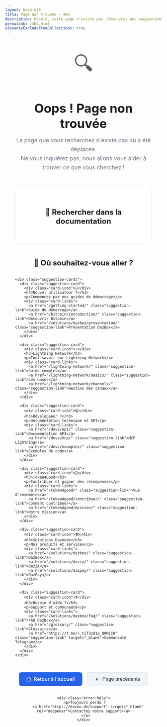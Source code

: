 ```yaml
---
layout: base.njk
title: Page non trouvée - 404
description: Désolé, cette page n'existe pas. Découvrez nos suggestions pour continuer votre navigation sur la documentation Daznode.
permalink: /404.html
eleventyExcludeFromCollections: true
---
```


<div class="error-page">
  <div class="error-header">
    <div class="error-icon">🔍</div>
    <h1 class="error-title">Oops ! Page non trouvée</h1>
    <p class="error-message">
      La page que vous recherchez n'existe pas ou a été déplacée.
      <br>Ne vous inquiétez pas, nous allons vous aider à trouver ce que vous cherchez !
    </p>
  </div>

  <div class="error-search">
    <h2>🔎 Rechercher dans la documentation</h2>
    <div id="search-404"></div>
  </div>

  <div class="error-suggestions">
    <h2>📍 Où souhaitez-vous aller ?</h2>
    
    <div class="suggestion-cards">
      <div class="suggestion-card">
        <div class="card-icon">👤</div>
        <h3>Nouvel utilisateur ?</h3>
        <p>Commencez par nos guides de démarrage</p>
        <div class="card-links">
          <a href="/getting-started/" class="suggestion-link">Guide de démarrage</a>
          <a href="/bitcoin/introduction/" class="suggestion-link">Découvrir Bitcoin</a>
          <a href="/solutions/dazbox/presentation/" class="suggestion-link">Présentation DazBox</a>
        </div>
      </div>

      <div class="suggestion-card">
        <div class="card-icon">⚡</div>
        <h3>Lightning Network</h3>
        <p>Tout savoir sur Lightning Network</p>
        <div class="card-links">
          <a href="/lightning-network/" class="suggestion-link">Guide complet</a>
          <a href="/lightning-network/basics/" class="suggestion-link">Les bases</a>
          <a href="/lightning-network/channels/" class="suggestion-link">Gestion des canaux</a>
        </div>
      </div>

      <div class="suggestion-card">
        <div class="card-icon">💻</div>
        <h3>Développeur ?</h3>
        <p>Documentation technique et API</p>
        <div class="card-links">
          <a href="/devs/api/" class="suggestion-link">Documentation API</a>
          <a href="/devs/mcp/" class="suggestion-link">MCP Lightning</a>
          <a href="/devs/examples/" class="suggestion-link">Exemples de code</a>
        </div>
      </div>

      <div class="suggestion-card">
        <div class="card-icon">🌟</div>
        <h3>Token4Good</h3>
        <p>Contribuer et gagner des récompenses</p>
        <div class="card-links">
          <a href="/token4good/" class="suggestion-link">Vue d'ensemble</a>
          <a href="/token4good/contribuer/" class="suggestion-link">Comment contribuer</a>
          <a href="/token4good/mission/" class="suggestion-link">Notre mission</a>
        </div>
      </div>

      <div class="suggestion-card">
        <div class="card-icon">🛠️</div>
        <h3>Solutions Daznode</h3>
        <p>Nos produits et services</p>
        <div class="card-links">
          <a href="/solutions/dazbox/" class="suggestion-link">DazBox</a>
          <a href="/solutions/dazia/" class="suggestion-link">DazIA</a>
          <a href="/solutions/dazpay/" class="suggestion-link">DazPay</a>
        </div>
      </div>

      <div class="suggestion-card">
        <div class="card-icon">❓</div>
        <h3>Besoin d'aide ?</h3>
        <p>Support et communauté</p>
        <div class="card-links">
          <a href="/solutions/dazbox/faq/" class="suggestion-link">FAQ DazBox</a>
          <a href="/glossary/" class="suggestion-link">Glossaire</a>
          <a href="https://t.me/+_tiT3od1q_Q0MjI0" class="suggestion-link" target="_blank">Communauté Telegram</a>
        </div>
      </div>
    </div>
  </div>

  <div class="error-actions">
    <div class="action-buttons">
      <a href="/" class="btn btn-primary">
        <svg width="16" height="16" viewBox="0 0 24 24" fill="none" stroke="currentColor" stroke-width="2">
          <path d="m3 9 9-7 9 7v11a2 2 0 0 1-2 2H5a2 2 0 0 1-2-2z"></path>
        </svg>
        Retour à l'accueil
      </a>
      <button onclick="history.back()" class="btn btn-secondary">
        <svg width="16" height="16" viewBox="0 0 24 24" fill="none" stroke="currentColor" stroke-width="2">
          <path d="M19 12H5M12 19l-7-7 7-7"></path>
        </svg>
        Page précédente
      </button>
    </div>
    
    <div class="error-help">
      <p>Toujours perdu ? 
        <a href="https://dazno.de/support" target="_blank" rel="noopener">Contactez notre support</a>
      </p>
    </div>
  </div>
</div>

<style>
.error-page {
  max-width: 1000px;
  margin: 0 auto;
  padding: 2rem;
  text-align: center;
}

.error-header {
  margin-bottom: 3rem;
}

.error-icon {
  font-size: 4rem;
  margin-bottom: 1rem;
  opacity: 0.7;
}

.error-title {
  font-size: 2.5rem;
  margin-bottom: 1rem;
  color: var(--foreground);
}

.error-message {
  font-size: 1.125rem;
  color: var(--muted-foreground, #6b7280);
  line-height: 1.6;
  max-width: 600px;
  margin: 0 auto;
}

.error-search {
  margin-bottom: 3rem;
  padding: 2rem;
  background: var(--card, #fff);
  border-radius: 12px;
  border: 1px solid var(--border, rgba(0,0,0,0.1));
}

.error-search h2 {
  margin-bottom: 1.5rem;
  color: var(--foreground);
  font-size: 1.5rem;
}

.error-suggestions {
  margin-bottom: 3rem;
  text-align: left;
}

.error-suggestions h2 {
  text-align: center;
  margin-bottom: 2rem;
  color: var(--foreground);
  font-size: 1.5rem;
}

.suggestion-cards {
  display: grid;
  grid-template-columns: repeat(auto-fit, minmax(280px, 1fr));
  gap: 1.5rem;
}

.suggestion-card {
  background: var(--card, #fff);
  border: 1px solid var(--border, rgba(0,0,0,0.1));
  border-radius: 12px;
  padding: 1.5rem;
  transition: all 0.2s ease;
}

.suggestion-card:hover {
  transform: translateY(-2px);
  box-shadow: 0 4px 12px rgba(0,0,0,0.1);
}

.card-icon {
  font-size: 2rem;
  margin-bottom: 1rem;
}

.suggestion-card h3 {
  margin-bottom: 0.5rem;
  color: var(--foreground);
  font-size: 1.2rem;
}

.suggestion-card p {
  color: var(--muted-foreground, #6b7280);
  margin-bottom: 1rem;
  font-size: 0.9rem;
}

.card-links {
  display: flex;
  flex-direction: column;
  gap: 0.5rem;
}

.suggestion-link {
  color: var(--primary, #2563eb);
  text-decoration: none;
  font-size: 0.9rem;
  padding: 0.25rem 0;
  border-radius: 4px;
  transition: all 0.2s ease;
}

.suggestion-link:hover {
  color: var(--primary-dark, #1d4ed8);
  text-decoration: underline;
  padding-left: 0.5rem;
}

.error-actions {
  margin-top: 3rem;
  text-align: center;
}

.action-buttons {
  display: flex;
  justify-content: center;
  gap: 1rem;
  margin-bottom: 2rem;
}

.btn {
  display: inline-flex;
  align-items: center;
  gap: 0.5rem;
  padding: 0.75rem 1.5rem;
  border-radius: 8px;
  text-decoration: none;
  font-weight: 500;
  transition: all 0.2s ease;
  border: none;
  cursor: pointer;
  font-size: 1rem;
}

.btn-primary {
  background: var(--primary, #2563eb);
  color: white;
}

.btn-primary:hover {
  background: var(--primary-dark, #1d4ed8);
  transform: translateY(-1px);
}

.btn-secondary {
  background: var(--secondary, #f1f5f9);
  color: var(--foreground);
  border: 1px solid var(--border, rgba(0,0,0,0.1));
}

.btn-secondary:hover {
  background: var(--secondary-dark, #e2e8f0);
  transform: translateY(-1px);
}

.error-help {
  color: var(--muted-foreground, #6b7280);
  font-size: 0.9rem;
}

.error-help a {
  color: var(--primary, #2563eb);
  text-decoration: none;
}

.error-help a:hover {
  text-decoration: underline;
}

/* Mode sombre */
@media (prefers-color-scheme: dark) {
  .error-search,
  .suggestion-card {
    background: #1e293b;
    border-color: #334155;
  }
  
  .suggestion-card:hover {
    box-shadow: 0 4px 12px rgba(0,0,0,0.3);
  }
  
  .btn-secondary {
    background: #334155;
    border-color: #475569;
    color: #f1f5f9;
  }
  
  .btn-secondary:hover {
    background: #475569;
  }
}

/* Responsive */
@media (max-width: 768px) {
  .error-page {
    padding: 1rem;
  }
  
  .error-title {
    font-size: 2rem;
  }
  
  .suggestion-cards {
    grid-template-columns: 1fr;
  }
  
  .action-buttons {
    flex-direction: column;
    align-items: center;
  }
  
  .btn {
    width: 100%;
    max-width: 250px;
  }
}

/* Animation d'entrée */
@keyframes fadeInUp {
  from {
    opacity: 0;
    transform: translateY(30px);
  }
  to {
    opacity: 1;
    transform: translateY(0);
  }
}

.suggestion-card {
  animation: fadeInUp 0.6s ease forwards;
}

.suggestion-card:nth-child(1) { animation-delay: 0.1s; }
.suggestion-card:nth-child(2) { animation-delay: 0.2s; }
.suggestion-card:nth-child(3) { animation-delay: 0.3s; }
.suggestion-card:nth-child(4) { animation-delay: 0.4s; }
.suggestion-card:nth-child(5) { animation-delay: 0.5s; }
.suggestion-card:nth-child(6) { animation-delay: 0.6s; }
</style>

<script>
// Initialiser la recherche PageFind sur la page 404
document.addEventListener('DOMContentLoaded', function() {
  // Charger PageFind UI pour la recherche sur la page 404
  if (typeof PagefindUI !== 'undefined') {
    new PagefindUI({ 
      element: '#search-404',
      showImages: false,
      translations: {
        placeholder: 'Rechercher ce que vous cherchiez...',
        clear_search: 'Effacer',
        load_more: 'Voir plus de résultats',
        search_label: 'Rechercher dans la documentation',
        filters_label: 'Filtres',
        zero_results: 'Aucun résultat pour "[SEARCH_TERM]"',
        many_results: '[COUNT] résultats pour "[SEARCH_TERM]"',
        one_result: 'Un résultat pour "[SEARCH_TERM]"',
        alt_search: 'Aucun résultat pour "[SEARCH_TERM]". Affichage des résultats pour "[DIFFERENT_TERM]" à la place',
        search_suggestion: 'Aucun résultat pour "[SEARCH_TERM]". Essayez une des recherches suivantes :',
        searching: 'Recherche pour "[SEARCH_TERM]"...'
      }
    });
  } else {
    // Fallback si PageFind n'est pas chargé
    document.getElementById('search-404').innerHTML = `
      <p style="text-align: center; color: var(--muted-foreground);">
        La recherche n'est pas disponible pour le moment. 
        <a href="/">Retournez à l'accueil</a> pour naviguer dans la documentation.
      </p>
    `;
  }
  
  // Analytics pour la page 404
  if (typeof gtag !== 'undefined') {
    gtag('event', '404_page_view', {
      event_category: 'navigation',
      event_label: window.location.pathname,
      referrer: document.referrer || 'direct'
    });
  }
  
  // Suggestions basées sur l'URL
  const currentPath = window.location.pathname.toLowerCase();
  let suggestion = '';
  
  if (currentPath.includes('dazbox')) {
    suggestion = 'Il semble que vous cherchiez des informations sur DazBox. Consultez notre <a href="/solutions/dazbox/">guide DazBox</a>.';
  } else if (currentPath.includes('lightning')) {
    suggestion = 'Vous cherchez des informations sur Lightning Network ? Visitez notre <a href="/lightning-network/">guide complet</a>.';
  } else if (currentPath.includes('api') || currentPath.includes('dev')) {
    suggestion = 'Pour la documentation développeur, consultez notre <a href="/devs/">section développeurs</a>.';
  } else if (currentPath.includes('token4good') || currentPath.includes('t4g')) {
    suggestion = 'Pour Token4Good, visitez notre <a href="/token4good/">page dédiée</a>.';
  }
  
  if (suggestion) {
    const suggestionEl = document.createElement('div');
    suggestionEl.className = 'url-suggestion';
    suggestionEl.innerHTML = `
      <div style="background: var(--accent, #f0f9ff); border: 1px solid var(--primary, #2563eb); border-radius: 8px; padding: 1rem; margin: 1rem 0; text-align: center;">
        <p style="margin: 0; color: var(--foreground);">💡 ${suggestion}</p>
      </div>
    `;
    
    const searchSection = document.querySelector('.error-search');
    searchSection.appendChild(suggestionEl);
  }
});
</script>